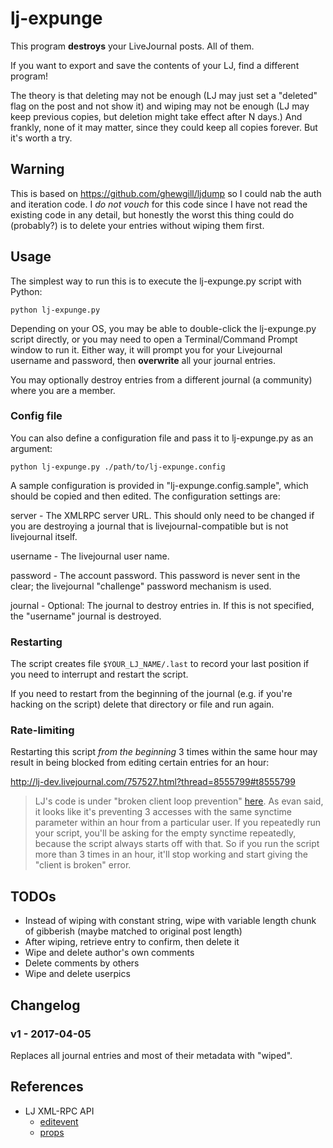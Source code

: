 # lj-expunge

This program **destroys** your LiveJournal posts. All of them.

If you want to export and save the contents of your LJ, find a
different program!

The theory is that deleting may not be enough (LJ may just set a
"deleted" flag on the post and not show it) and wiping may not be
enough (LJ may keep previous copies, but deletion might take effect
after N days.) And frankly, none of it may matter, since they could
keep all copies forever. But it's worth a try.

## Warning

This is based on https://github.com/ghewgill/ljdump so I could nab the
auth and iteration code. I *do not vouch* for this code since I have
not read the existing code in any detail, but honestly the worst this
thing could do (probably?) is to delete your entries without wiping
them first.

## Usage

The simplest way to run this is to execute the lj-expunge.py script with Python:

`python lj-expunge.py`

Depending on your OS, you may be able to double-click the lj-expunge.py script
directly, or you may need to open a Terminal/Command Prompt window to run it.
Either way, it will prompt you for your Livejournal username and password,
then **overwrite** all your journal entries.

You may optionally destroy entries from a different journal (a community)
where you are a member.

### Config file

You can also define a configuration file and pass it to lj-expunge.py
as an argument:

`python lj-expunge.py ./path/to/lj-expunge.config`

A sample configuration is provided in "lj-expunge.config.sample",
which should be copied and then edited.  The configuration settings
are:

  server - The XMLRPC server URL. This should only need to be changed
           if you are destroying a journal that is livejournal-compatible
           but is not livejournal itself.

  username - The livejournal user name.

  password - The account password. This password is never sent in the
             clear; the livejournal "challenge" password mechanism is used.

  journal - Optional: The journal to destroy entries in. If this is
            not specified, the "username" journal is destroyed.

### Restarting

The script creates file `$YOUR_LJ_NAME/.last` to record your last
position if you need to interrupt and restart the script.

If you need to restart from the beginning of the journal (e.g. if
you're hacking on the script) delete that directory or file and run
again.

### Rate-limiting

Restarting this script *from the beginning* 3 times within the same
hour may result in being blocked from editing certain entries for an
hour:

http://lj-dev.livejournal.com/757527.html?thread=8555799#t8555799

> LJ's code is under "broken client loop prevention"
> [here](http://code.sixapart.com/trac/livejournal/browser/trunk/cgi-bin/ljprotocol.pl). As
> evan said, it looks like it's preventing 3 accesses with the same
> synctime parameter within an hour from a particular user. If you
> repeatedly run your script, you'll be asking for the empty synctime
> repeatedly, because the script always starts off with that. So if
> you run the script more than 3 times in an hour, it'll stop working
> and start giving the "client is broken" error.

## TODOs

- Instead of wiping with constant string, wipe with variable length
  chunk of gibberish (maybe matched to original post length)
- After wiping, retrieve entry to confirm, then delete it
- Wipe and delete author's own comments
- Delete comments by others
- Wipe and delete userpics

## Changelog

### v1 - 2017-04-05

Replaces all journal entries and most of their metadata with "wiped".

## References

- LJ XML-RPC API
    - [editevent](http://www.livejournal.com/doc/server/ljp.csp.xml-rpc.editevent.html)
    - [props](http://www.livejournal.com/doc/server/ljp.csp.proplist.html)
